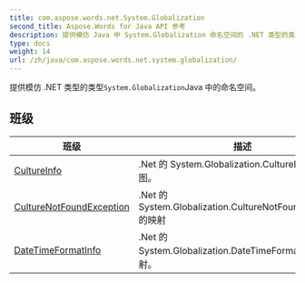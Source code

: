 ```yaml
---
title: com.aspose.words.net.System.Globalization
second_title: Aspose.Words for Java API 参考
description: 提供模仿 Java 中 System.Globalization 命名空间的 .NET 类型的类型。
type: docs
weight: 14
url: /zh/java/com.aspose.words.net.system.globalization/
---
```



提供模仿 .NET 类型的类型`System.Globalization`Java 中的命名空间。


## 班级

| 班级 | 描述 |
| --- | --- |
| [CultureInfo](../com.aspose.words.net.system.globalization/cultureinfo) | .Net 的 System.Globalization.CultureInfo 的地图。 |
| [CultureNotFoundException](../com.aspose.words.net.system.globalization/culturenotfoundexception) | .Net 的 System.Globalization.CultureNotFoundException 的映射 |
| [DateTimeFormatInfo](../com.aspose.words.net.system.globalization/datetimeformatinfo) | .Net 的 System.Globalization.DateTimeFormatInfo 的映射。 |